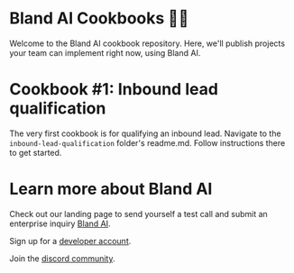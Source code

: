 # Bland AI Cookbooks 🧑‍🍳
Welcome to the Bland AI cookbook repository. Here, we'll publish projects your team can implement right now, using Bland AI.

# Cookbook #1: Inbound lead qualification
The very first cookbook is for qualifying an inbound lead. Navigate to the `inbound-lead-qualification` folder's readme.md. Follow instructions there to get started.

# Learn more about Bland AI
Check out our landing page to send yourself a test call and submit an enterprise inquiry [Bland AI](https://www.bland.ai).

Sign up for a [developer account](https://app.bland.ai).

Join the [discord community](https://discord.gg/QvxDz8zcKe).
